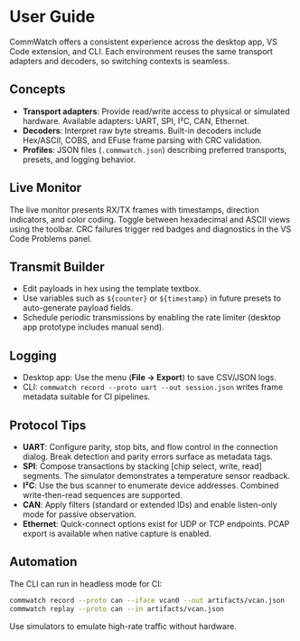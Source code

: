 # User Guide

CommWatch offers a consistent experience across the desktop app, VS Code extension, and CLI. Each environment reuses the same transport adapters and decoders, so switching contexts is seamless.

## Concepts

- **Transport adapters**: Provide read/write access to physical or simulated hardware. Available adapters: UART, SPI, I²C, CAN, Ethernet.
- **Decoders**: Interpret raw byte streams. Built-in decoders include Hex/ASCII, COBS, and EFuse frame parsing with CRC validation.
- **Profiles**: JSON files (`.commwatch.json`) describing preferred transports, presets, and logging behavior.

## Live Monitor

The live monitor presents RX/TX frames with timestamps, direction indicators, and color coding. Toggle between hexadecimal and ASCII views using the toolbar. CRC failures trigger red badges and diagnostics in the VS Code Problems panel.

## Transmit Builder

- Edit payloads in hex using the template textbox.
- Use variables such as `${counter}` or `${timestamp}` in future presets to auto-generate payload fields.
- Schedule periodic transmissions by enabling the rate limiter (desktop app prototype includes manual send).

## Logging

- Desktop app: Use the menu (**File → Export**) to save CSV/JSON logs.
- CLI: `commwatch record --proto uart --out session.json` writes frame metadata suitable for CI pipelines.

## Protocol Tips

- **UART**: Configure parity, stop bits, and flow control in the connection dialog. Break detection and parity errors surface as metadata tags.
- **SPI**: Compose transactions by stacking [chip select, write, read] segments. The simulator demonstrates a temperature sensor readback.
- **I²C**: Use the bus scanner to enumerate device addresses. Combined write-then-read sequences are supported.
- **CAN**: Apply filters (standard or extended IDs) and enable listen-only mode for passive observation.
- **Ethernet**: Quick-connect options exist for UDP or TCP endpoints. PCAP export is available when native capture is enabled.

## Automation

The CLI can run in headless mode for CI:

```bash
commwatch record --proto can --iface vcan0 --out artifacts/vcan.json
commwatch replay --proto can --in artifacts/vcan.json
```

Use simulators to emulate high-rate traffic without hardware.
